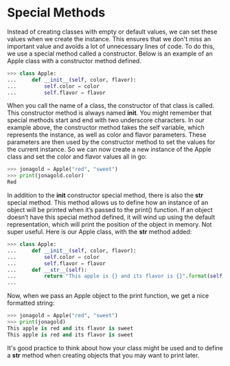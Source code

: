 # Special Methods

Instead of creating classes with empty or default values, we can set these values when we create the instance. This ensures that we don't miss an important value and avoids a lot of unnecessary lines of code. To do this, we use a special method called a constructor. Below is an example of an Apple class with a constructor method defined.

```python
>>> class Apple:
...     def __init__(self, color, flavor):
...         self.color = color
...         self.flavor = flavor
```

When you call the name of a class, the constructor of that class is called. This constructor method is always named __init__. You might remember that special methods start and end with two underscore characters. In our example above, the constructor method takes the self variable, which represents the instance, as well as color and flavor parameters. These parameters are then used by the constructor method to set the values for the current instance. So we can now create a new instance of the Apple class and set the color and flavor values all in go:

```python
>>> jonagold = Apple("red", "sweet")
>>> print(jonagold.color)
Red
```

In addition to the __init__ constructor special method, there is also the __str__ special method. This method allows us to define how an instance of an object will be printed when it’s passed to the print() function. If an object doesn’t have this special method defined, it will wind up using the default representation, which will print the position of the object in memory. Not super useful. Here is our Apple class, with the __str__ method added:

```python
>>> class Apple:
...     def __init__(self, color, flavor):
...         self.color = color
...         self.flavor = flavor
...     def __str__(self):
...         return "This apple is {} and its flavor is {}".format(self.color, self.flavor)
...
```

Now, when we pass an Apple object to the print function, we get a nice formatted string:

```python
>>> jonagold = Apple("red", "sweet")
>>> print(jonagold)
This apple is red and its flavor is sweet
This apple is red and its flavor is sweet
```

It's good practice to think about how your class might be used and to define a __str__ method when creating objects that you may want to print later.